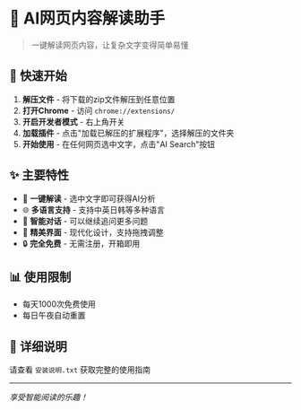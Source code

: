 # 🤖 AI网页内容解读助手

> 一键解读网页内容，让复杂文字变得简单易懂

## 🚀 快速开始

1. **解压文件** - 将下载的zip文件解压到任意位置
2. **打开Chrome** - 访问 `chrome://extensions/`
3. **开启开发者模式** - 右上角开关
4. **加载插件** - 点击"加载已解压的扩展程序"，选择解压的文件夹
5. **开始使用** - 在任何网页选中文字，点击"AI Search"按钮

## ✨ 主要特性

- 🎯 **一键解读** - 选中文字即可获得AI分析
- 🌐 **多语言支持** - 支持中英日韩等多种语言
- 💬 **智能对话** - 可以继续追问更多问题
- 🎨 **精美界面** - 现代化设计，支持拖拽调整
- 🔒 **完全免费** - 无需注册，开箱即用

## 📊 使用限制

- 每天1000次免费使用
- 每日午夜自动重置

## 📖 详细说明

请查看 `安装说明.txt` 获取完整的使用指南

---
*享受智能阅读的乐趣！* 